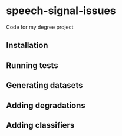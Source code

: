 # speech-signal-issues
Code for my degree project

## Installation

## Running tests

## Generating datasets

## Adding degradations

## Adding classifiers


